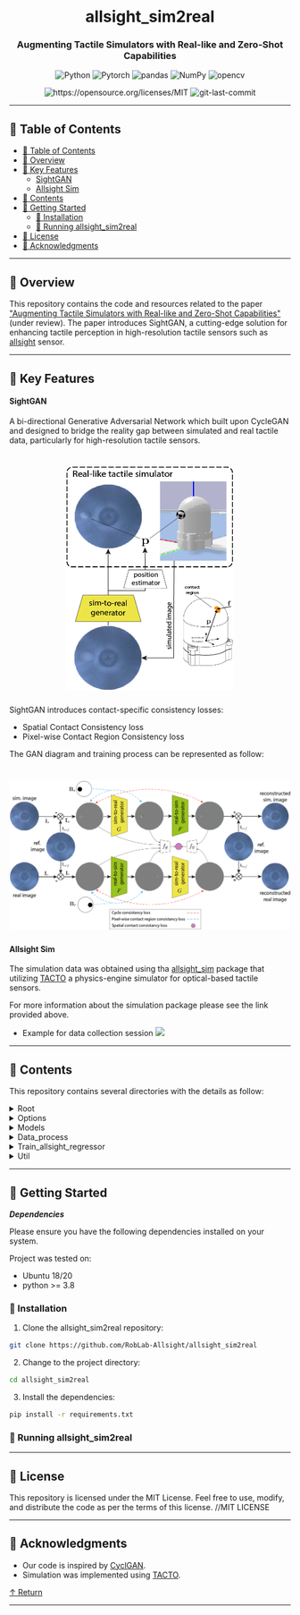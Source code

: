 <div align="center">
<h1 align="center">
<!-- <img src="https://raw.githubusercontent.com/PKief/vscode-material-icon-theme/ec559a9f6bfd399b82bb44393651661b08aaf7ba/icons/folder-markdown-open.svg" width="100" /> -->
<br>allsight_sim2real</h1>
<h3>Augmenting Tactile Simulators with Real-like and Zero-Shot Capabilities</h3>

<p align="center">

<img src="https://img.shields.io/badge/Python-3776AB.svg?style&logo=Python&logoColor=white" alt="Python" />
<img src="https://img.shields.io/badge/PyTorch-%23EE4C2C.svg?style&logo=PyTorch&logoColor=white" alt="Pytorch" />
<img src="https://img.shields.io/badge/pandas-150458.svg?style&logo=pandas&logoColor=white" alt="pandas" />
<img src="https://img.shields.io/badge/NumPy-013243.svg?style&logo=NumPy&logoColor=white" alt="NumPy" />
<img src="https://img.shields.io/badge/opencv-%23white.svg?style&logo=opencv&logoColor=white" alt="opencv" />
</p>

<img src="https://img.shields.io/badge/License-MIT-yellow.svg" alt="https://opensource.org/licenses/MIT" />
<img src="https://img.shields.io/github/last-commit/RobLab-Allsight/allsight_sim2real?style&color=5D6D7E" alt="git-last-commit" />

</div>

---

## 📖 Table of Contents

- [📖 Table of Contents](#-table-of-contents)
- [📍 Overview](#-overview)
- [:key: Key Features](#key-key-features)
    - [SightGAN](#sightgan)
    - [Allsight Sim](#allsight-sim)
- [📂 Contents](#-contents)
- [🚀 Getting Started](#-getting-started)
  - [🔧 Installation](#-installation)
  - [🤖 Running allsight\_sim2real](#-running-allsight_sim2real)
- [📄 License](#-license)
- [👏 Acknowledgments](#-acknowledgments)

---


## 📍 Overview
This repository contains the code and resources related to the paper ["Augmenting Tactile Simulators with Real-like and Zero-Shot Capabilities"](https://arxiv.org/abs/2309.10409) (under review). The paper introduces SightGAN, a cutting-edge solution for enhancing tactile perception in high-resolution tactile sensors such as [allsight](https://github.com/osheraz/allsight) sensor.

---

## :key: Key Features
#### SightGAN
A bi-directional Generative Adversarial Network which built upon CycleGAN and designed to bridge the reality gap between simulated and real tactile data, particularly for high-resolution tactile sensors.

<h1 align="center">
<img src="website/pic/Front.png" width="300" height="400" />
</h1>

SightGAN introduces contact-specific consistency losses:
- Spatial Contact Consistency loss
- Pixel-wise Contact Region Consistency loss

The GAN diagram and training process can be represented as follow:

<h1 align="center">
<img src="website/pic/Scheme.png"/>
</h1>


#### Allsight Sim

The simulation data was obtained using tha [allsight_sim](https://github.com/osheraz/allsight_sim) package that utilizing [TACTO](https://github.com/facebookresearch/tacto)
a physics-engine simulator for optical-based tactile sensors.

For more information about the simulation package please see the link provided above.

- Example for data collection session
![](website/gif/allsight_collect_data.gif)


---

## 📂 Contents

This repository contains several directories with the details as follow: 


<details closed><summary>Root</summary>

| File                                                                                                                      | Summary                   |
| ---                                                                                                                       | ---                       |
| [requirements.txt](https://github.com/RobLab-Allsight/allsight_sim2real/blob/main/requirements.txt)                       | Dependencies file |
| [train.py](https://github.com/RobLab-Allsight/allsight_sim2real/blob/main/train.py)                                       | Train the GAN model|
| [test.py](https://github.com/RobLab-Allsight/allsight_sim2real/blob/main/test.py)                                         | Test the GAN model |
| [train_regressor.py](https://github.com/RobLab-Allsight/allsight_sim2real/blob/main/train_regressor.py)                   | Train the regressor model only |
| [train_regressor_finetune.py](https://github.com/RobLab-Allsight/allsight_sim2real/blob/main/train_regressor_finetune.py) | Train a pre-trained regressor model with additional data |

</details>

<details closed><summary>Options</summary>
Python files forked from CycleGAN repo (link in the acknowldegments)

</details>

<details closed><summary>Models</summary>

| File                                                                                                                     | Summary                   |
| ---                                                                                                                      | ---                       |
| [networks.py](https://github.com/RobLab-Allsight/allsight_sim2real/blob/main/models/networks.py)                         | HTTPStatus Exception: 429 |
| [diff_cycle_gan_model.py](https://github.com/RobLab-Allsight/allsight_sim2real/blob/main/models/diff_cycle_gan_model.py) | HTTPStatus Exception: 429 |
| [test_model.py](https://github.com/RobLab-Allsight/allsight_sim2real/blob/main/models/test_model.py)                     | HTTPStatus Exception: 429 |
| [cycle_gan_model.py](https://github.com/RobLab-Allsight/allsight_sim2real/blob/main/models/cycle_gan_model.py)           | HTTPStatus Exception: 429 |
| [pre_process.py](https://github.com/RobLab-Allsight/allsight_sim2real/blob/main/models/pre_process.py)                   | HTTPStatus Exception: 429 |
| [base_model.py](https://github.com/RobLab-Allsight/allsight_sim2real/blob/main/models/base_model.py)                     | HTTPStatus Exception: 429 |

</details>

<details closed><summary>Data_process</summary>

| File                                                                                                                                   | Summary                   |
| ---                                                                                                                                    | ---                       |
| [merge_json_sim.py](https://github.com/RobLab-Allsight/allsight_sim2real/blob/main/data_process/merge_json_sim.py)                     | HTTPStatus Exception: 429 |
| [sim2gan_json.py](https://github.com/RobLab-Allsight/allsight_sim2real/blob/main/data_process/sim2gan_json.py)                         | HTTPStatus Exception: 429 |
| [vis_utils.py](https://github.com/RobLab-Allsight/allsight_sim2real/blob/main/data_process/vis_utils.py)                               | HTTPStatus Exception: 429 |
| [update_ref_frame_gan.py](https://github.com/RobLab-Allsight/allsight_sim2real/blob/main/data_process/update_ref_frame_gan.py)         | HTTPStatus Exception: 429 |
| [filter_real_images.py](https://github.com/RobLab-Allsight/allsight_sim2real/blob/main/data_process/filter_real_images.py)             | HTTPStatus Exception: 429 |
| [transfer_images.py](https://github.com/RobLab-Allsight/allsight_sim2real/blob/main/data_process/transfer_images.py)                   | HTTPStatus Exception: 429 |
| [display_images.py](https://github.com/RobLab-Allsight/allsight_sim2real/blob/main/data_process/display_images.py)                     | HTTPStatus Exception: 429 |
| [add_diff_frame.py](https://github.com/RobLab-Allsight/allsight_sim2real/blob/main/data_process/add_diff_frame.py)                     | HTTPStatus Exception: 429 |
| [compare_sim_real.py](https://github.com/RobLab-Allsight/allsight_sim2real/blob/main/data_process/compare_sim_real.py)                 | HTTPStatus Exception: 429 |
| [update_compose_frame_gan.py](https://github.com/RobLab-Allsight/allsight_sim2real/blob/main/data_process/update_compose_frame_gan.py) | HTTPStatus Exception: 429 |

</details>

<details closed><summary>Train_allsight_regressor</summary>

| File                                                                                                                 | Summary                   |
| ---                                                                                                                  | ---                       |
| [img_utils.py](https://github.com/RobLab-Allsight/allsight_sim2real/blob/main/train_allsight_regressor/img_utils.py) | HTTPStatus Exception: 429 |
| [vis_utils.py](https://github.com/RobLab-Allsight/allsight_sim2real/blob/main/train_allsight_regressor/vis_utils.py) | HTTPStatus Exception: 429 |
| [models.py](https://github.com/RobLab-Allsight/allsight_sim2real/blob/main/train_allsight_regressor/models.py)       | HTTPStatus Exception: 429 |
| [misc.py](https://github.com/RobLab-Allsight/allsight_sim2real/blob/main/train_allsight_regressor/misc.py)           | HTTPStatus Exception: 429 |
| [surface.py](https://github.com/RobLab-Allsight/allsight_sim2real/blob/main/train_allsight_regressor/surface.py)     | HTTPStatus Exception: 429 |
| [datasets.py](https://github.com/RobLab-Allsight/allsight_sim2real/blob/main/train_allsight_regressor/datasets.py)   | HTTPStatus Exception: 429 |
| [geometry.py](https://github.com/RobLab-Allsight/allsight_sim2real/blob/main/train_allsight_regressor/geometry.py)   | HTTPStatus Exception: 429 |

</details>

<details closed><summary>Util</summary>

| File                                                                                               | Summary                   |
| ---                                                                                                | ---                       |
| [image_pool.py](https://github.com/RobLab-Allsight/allsight_sim2real/blob/main/util/image_pool.py) | HTTPStatus Exception: 429 |
| [util.py](https://github.com/RobLab-Allsight/allsight_sim2real/blob/main/util/util.py)             | HTTPStatus Exception: 429 |
| [visualizer.py](https://github.com/RobLab-Allsight/allsight_sim2real/blob/main/util/visualizer.py) | HTTPStatus Exception: 429 |
| [html.py](https://github.com/RobLab-Allsight/allsight_sim2real/blob/main/util/html.py)             | HTTPStatus Exception: 429 |

</details>

---

## 🚀 Getting Started

***Dependencies***

Please ensure you have the following dependencies installed on your system.

Project was tested on:
- Ubuntu 18/20
- python >= 3.8

### 🔧 Installation

1. Clone the allsight_sim2real repository:
```sh
git clone https://github.com/RobLab-Allsight/allsight_sim2real
```

2. Change to the project directory:
```sh
cd allsight_sim2real
```

3. Install the dependencies:
```sh
pip install -r requirements.txt
```

### 🤖 Running allsight_sim2real



---

## 📄 License

This repository is licensed under the MIT License. Feel free to use, modify, and distribute the code as per the terms of this license.
//MIT LICENSE

---

## 👏 Acknowledgments

- Our code is inspired by [CyclGAN](https://github.com/junyanz/pytorch-CycleGAN-and-pix2pix).
- Simulation was implemented using [TACTO](https://github.com/facebookresearch/tacto). 


[↑ Return](#Top)

---
